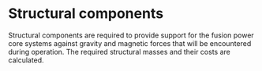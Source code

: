 # Structural components

Structural components are required to provide support for the fusion power core systems against 
gravity and magnetic forces that will be encountered during operation. The required structural 
masses and their costs are calculated.
